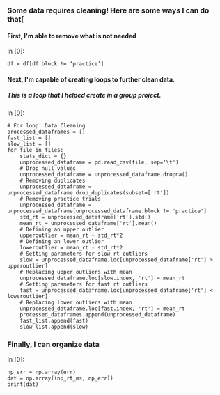 ### Some data requires cleaning! Here are some ways I can do that[
#### First, I'm able to remove what is not needed
In [0]:

    df = df[df.block != ‘practice’]

#### Next, I'm capable of creating loops to further clean data.

##### This is a loop that I helped create in a group project.

In [0]:

    # For loop: Data Cleaning
    processed_dataframes = []
    fast_list = []
    slow_list = []
    for file in files:
        stats_dict = {}
        unprocessed_dataframe = pd.read_csv(file, sep='\t')
        # Drop null values
        unprocessed_dataframe = unprocessed_dataframe.dropna()
        # Removing duplicates
        unprocessed_dataframe = unprocessed_dataframe.drop_duplicates(subset=['rt'])
        # Removing practice trials
        unprocessed_dataframe = unprocessed_dataframe[unprocessed_dataframe.block != 'practice']
        std_rt = unprocessed_dataframe['rt'].std()
        mean_rt = unprocessed_dataframe['rt'].mean()
        # Defining an upper outlier
        upperoutlier = mean_rt + std_rt*2
        # Defining an lower outlier
        loweroutlier = mean_rt - std_rt*2
        # Setting parameters for slow rt outliers 
        slow = unprocessed_dataframe.loc[unprocessed_dataframe['rt'] > upperoutlier]
        # Replacing upper outliers with mean
        unprocessed_dataframe.loc[slow.index, 'rt'] = mean_rt
        # Setting parameters for fast rt outliers
        fast = unprocessed_dataframe.loc[unprocessed_dataframe['rt'] < loweroutlier]
        # Replacing lower outliers with mean
        unprocessed_dataframe.loc[fast.index, 'rt'] = mean_rt
        processed_dataframes.append(unprocessed_dataframe)
        fast_list.append(fast)
        slow_list.append(slow)

### Finally, I can organize data

In [0]:

    np_err = np.array(err) 
    dat = np.array((np_rt_ms, np_err))
    print(dat)
